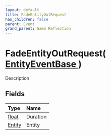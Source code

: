 ```yaml
---
layout: default
title: FadeEntityOutRequest
has_children: false
parent: Event
grand_parent: Game Reflection
---
```

# FadeEntityOutRequest( [ EntityEventBase ](/docs/game-reflection/events/entity_event_base) )
Description 

## Fields

| Type | Name |
|:-------------|:--------------|
| [float](/docs/game-reflection/components/float) | Duration |
| [Entity](/docs/game-reflection/classes/entity) | Entity |


